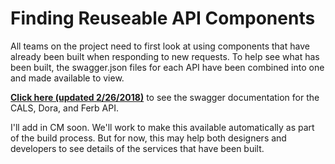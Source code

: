 # Finding Reuseable API Components

All teams on the project need to first look at using components that have already been built when responding to new requests. To help see what has been built, the swagger.json files for each API have been combined into one and made available to view. 

**[Click here (updated 2/26/2018)](http://petstore.swagger.io/?url=https://raw.githubusercontent.com/ca-cwds/development-practices/master/docs/combined-02-26-18.json)** to see the swagger documentation for the CALS, Dora, and Ferb API. 

I'll add in CM soon. We'll work to make this available automatically as part of the build process. But for now, this may help both designers and developers to see details of the services that have been built. 

